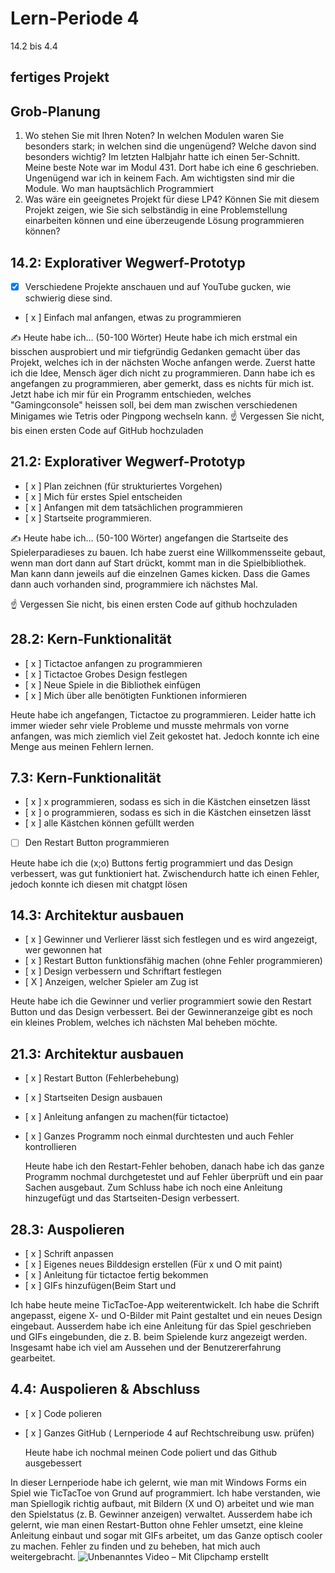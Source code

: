 # Lern-Periode 4

14.2 bis 4.4

## fertiges Projekt



## Grob-Planung

1. Wo stehen Sie mit Ihren Noten? In welchen Modulen waren Sie besonders stark; in welchen sind die ungenügend? Welche davon sind besonders wichtig?
   Im letzten Halbjahr hatte ich einen 5er-Schnitt. Meine beste Note war im Modul 431. Dort habe ich eine 6 geschrieben. Ungenügend war ich in keinem Fach. Am wichtigsten sind mir die Module. Wo man hauptsächlich Programmiert
3. Was wäre ein geeignetes Projekt für diese LP4? Können Sie mit diesem Projekt zeigen, wie Sie sich selbständig in eine Problemstellung einarbeiten können und eine überzeugende Lösung programmieren können?

## 14.2: Explorativer Wegwerf-Prototyp

- [x] Verschiedene Projekte anschauen und auf YouTube gucken, wie schwierig diese sind.
- [ x ] Einfach mal anfangen, etwas zu programmieren

✍️ Heute habe ich... (50-100 Wörter)
Heute habe ich mich erstmal ein bisschen ausprobiert und mir tiefgründig Gedanken gemacht über das Projekt, welches ich in der nächsten Woche anfangen werde. Zuerst hatte ich die Idee, Mensch äger dich nicht zu programmieren. Dann habe ich es angefangen zu programmieren, aber gemerkt, dass es nichts für mich ist. Jetzt habe ich mir für ein Programm entschieden, welches "Gamingconsole" heissen soll, bei dem man zwischen verschiedenen Minigames wie Tetris oder Pingpong wechseln kann.
☝️ Vergessen Sie nicht, bis einen ersten Code auf GitHub hochzuladen

## 21.2: Explorativer Wegwerf-Prototyp

- [ x ] Plan zeichnen (für strukturiertes Vorgehen)
- [ x ] Mich für erstes Spiel entscheiden
- [ x ] Anfangen mit dem tatsächlichen programmieren
- [ x ] Startseite programmieren.

✍️ Heute habe ich... (50-100 Wörter)
 angefangen die Startseite des Spielerparadieses zu bauen. Ich habe zuerst eine Willkommensseite gebaut, wenn man dort dann auf Start drückt, kommt man in die Spielbibliothek. Man kann dann jeweils auf die einzelnen Games kicken. Dass die Games dann auch vorhanden sind, programmiere ich nächstes Mal.


☝️ Vergessen Sie nicht, bis einen ersten Code auf github hochzuladen

## 28.2: Kern-Funktionalität

- [ x ] Tictactoe anfangen zu programmieren
- [ x ] Tictactoe Grobes Design festlegen
- [ x ] Neue Spiele in die Bibliothek einfügen
- [ x ] Mich über alle benötigten Funktionen informieren

Heute habe ich angefangen, Tictactoe zu programmieren. Leider hatte ich immer wieder sehr viele Probleme und musste
mehrmals von vorne anfangen, was mich ziemlich viel Zeit gekostet hat. Jedoch konnte ich eine Menge aus meinen Fehlern lernen.
## 7.3: Kern-Funktionalität

- [ x ] x programmieren, sodass es sich in die Kästchen einsetzen lässt 
- [ x ] o programmieren, sodass es sich in die Kästchen einsetzen lässt 
- [ x ] alle Kästchen können gefüllt werden
- [   ] Den Restart Button programmieren

Heute habe ich die (x;o) Buttons fertig programmiert und das Design verbessert, was gut funktioniert hat. Zwischendurch hatte ich einen Fehler, jedoch konnte ich diesen mit chatgpt lösen




## 14.3: Architektur ausbauen
- [ x ] Gewinner und Verlierer lässt sich festlegen und es wird angezeigt, wer gewonnen hat
- [ x ] Restart Button funktionsfähig machen (ohne Fehler programmieren)
- [ x ] Design verbessern und Schriftart festlegen
- [ X ] Anzeigen, welcher Spieler am Zug ist

Heute habe ich die Gewinner und verlier programmiert sowie den Restart Button und das Design verbessert. Bei der Gewinneranzeige gibt es noch ein kleines Problem, welches ich nächsten Mal beheben möchte.
## 21.3: Architektur ausbauen

- [ x ]  Restart Button (Fehlerbehebung)
- [ x ] Startseiten Design ausbauen
- [ x ] Anleitung anfangen zu machen(für tictactoe)
- [ x ] Ganzes Programm noch einmal durchtesten und auch Fehler kontrollieren

  Heute habe ich den Restart-Fehler behoben, danach habe ich das ganze Programm nochmal durchgetestet und auf Fehler überprüft und ein paar Sachen ausgebaut. Zum Schluss habe ich noch eine Anleitung hinzugefügt und das Startseiten-Design verbessert.

## 28.3: Auspolieren

- [ x ]  Schrift anpassen
- [ x ]  Eigenes neues Bilddesign erstellen (Für x und O mit paint)
- [ x ] Anleitung für tictactoe fertig bekommen
- [ x ] GIFs hinzufügen(Beim Start und 

Ich habe heute meine TicTacToe-App weiterentwickelt. Ich habe die Schrift angepasst, eigene X- und O-Bilder mit Paint gestaltet und ein neues Design eingebaut. Ausserdem habe ich eine Anleitung für das Spiel geschrieben und GIFs eingebunden, die z. B. beim Spielende kurz angezeigt werden. Insgesamt habe ich viel am Aussehen und der Benutzererfahrung gearbeitet.

## 4.4: Auspolieren & Abschluss

- [ x ] Code polieren
- [ x ] Ganzes GitHub ( Lernperiode 4 auf Rechtschreibung usw. prüfen)

  Heute habe ich nochmal meinen Code poliert und das Github ausgebessert

In dieser Lernperiode habe ich gelernt, wie man mit Windows Forms ein Spiel wie TicTacToe von Grund auf programmiert. Ich habe verstanden, wie man Spiellogik richtig aufbaut, mit Bildern (X und O) arbeitet und wie man den Spielstatus (z. B. Gewinner anzeigen) verwaltet. Ausserdem habe ich gelernt, wie man einen Restart-Button ohne Fehler umsetzt, eine kleine Anleitung einbaut und sogar mit GIFs arbeitet, um das Ganze optisch cooler zu machen. Fehler zu finden und zu beheben, hat mich auch weitergebracht.
![Unbenanntes Video – Mit Clipchamp erstellt](https://github.com/user-attachments/assets/3ecb26cf-3157-4e07-aeac-9bf4c5526ed3)
